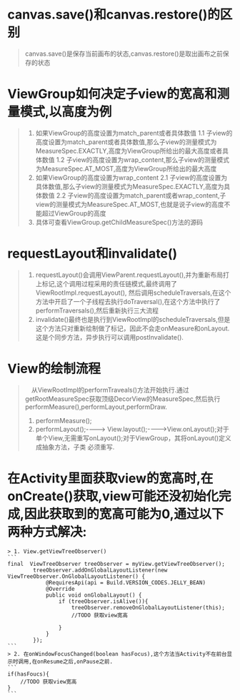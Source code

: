 # canvas.save()和canvas.restore()的区别
> canvas.save()是保存当前画布的状态,canvas.restore()是取出画布之前保存的状态

# ViewGroup如何决定子view的宽高和测量模式,以高度为例
> 1. 如果ViewGroup的高度设置为match_parent或者具体数值
        1.1 子view的高度设置为match_parent或者具体数值,那么子view的测量模式为MeasureSpec.EXACTLY,高度为ViewGroup所给出的最大高度或者具体数值
        1.2 子view的高度设置为wrap_content,那么子view的测量模式为MeasureSpec.AT_MOST,高度为ViewGroup所给出的最大高度
 > 2. 如果ViewGroup的高度设置为wrap_content
        2.1 子view的高度设置为具体数值,那么子view的测量模式为MeasureSpec.EXACTLY,高度为具体数值
        2.2 子view的高度设置为match_parent或者wrap_content,子view的测量模式为MeasureSpec.AT_MOST,也就是说子view的高度不能超过ViewGroup的高度
  > 3. 具体可查看ViewGroup.getChildMeasureSpec()方法的源码

  # requestLayout和invalidate()
  > 1.  requestLayout()会调用ViewParent.requestLayout(),并为重新布局打上标记,这个调用过程采用的责任链模式,最终调用了ViewRootImpl.requestLayout(),
  >      然后调用scheduleTraversals,在这个方法中开启了一个子线程去执行doTraversal(),在这个方法中执行了performTraversals(),然后重新执行三大流程
  > 2. invalidate()最终也是执行到ViewRootImpl的scheduleTraversals,但是这个方法只对重新绘制做了标记，因此不会走onMeasure和onLayout.这是个同步方法，异步执行可以调用postInvalidate().


# View的绘制流程
>　从ViewRootImpl的performTraveals()方法开始执行.通过getRootMeasureSpec获取顶级DecorView的MeasureSpec,然后执行performMeasure(),performLayout,performDraw.
> 1. performMeasure();
> 2. performLayout();----> View.layout();---->View.onLayout();对于单个View,无需重写onLayout();对于ViewGroup，其将onLayout()定义成抽象方法，子类
        必须重写.



# 在Activity里面获取view的宽高时,在onCreate()获取,view可能还没初始化完成,因此获取到的宽高可能为0,通过以下两种方式解决:
    > 1. View.getViewTreeObserver()
    ```
    final  ViewTreeObserver treeObserver = myView.getViewTreeObserver();
            treeObserver.addOnGlobalLayoutListener(new ViewTreeObserver.OnGlobalLayoutListener() {
                @RequiresApi(api = Build.VERSION_CODES.JELLY_BEAN)
                @Override
                public void onGlobalLayout() {
                    if (treeObserver.isAlive()){
                        treeObserver.removeOnGlobalLayoutListener(this);
                        //TODO 获取view宽高

                    }
                }
            });
    ```
    > 2. 在onWindowFocusChanged(boolean hasFocus),这个方法当Activity不在前台显示时调用,在onResume之后,onPause之前.
    ```
    if(hasFoucs){
        //TODO 获取view宽高
    }
    ```